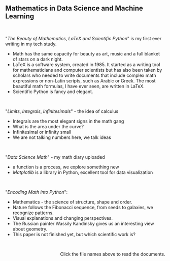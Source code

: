 ## Mathematics in Data Science and Machine Learning
<br/>

"*The* *Beauty* *of* *Mathematics*, *LaTeX* *and* *Scientific* *Python*" is my first ever writing in my tech study.

- Math has the same capacity for beauty as art, music and a full blanket of stars on a dark night.
- LaTeX is a software system, created in 1985. It started as a writing tool for mathematicians and computer scientists but has also been taken by scholars who needed to write documents that include complex math expressions or non-Latin scripts, such as Arabic or Greek. The most beautiful math formulas, I have ever seen, are written in LaTeX.
- Scientific Python is fancy and elegant.
<br/>

"*Limits*, *Integrals*, *Infinitesimals*" - the idea of calculus

- Integrals are the most elegant signs in the math gang
- What is the area under the curve?
- Infinitesimal or infinity small
- We are not talking numbers here, we talk ideas
<br/>

"*Data* *Science* *Math*" - my math diary uploaded

- a function is a process, we explore something new
- $Matplotlib$ is a library in Python, excellent tool for data visualization
<br/>

"*Encoding* *Math* *into* *Python*":

- Mathematics - the science of structure, shape and order.
- Nature follows the Fibonacci sequence, from seeds to galaxies, we recognize patterns.
- Visual explanations and changing perspectives.
- The Russian painter Wassily Kandinsky gives us an interesting view about geometry.
- This paper is not finished yet, but which scientific work is?
<br/>

<p align = "right"> Click the file names above to read the documents. </p>
